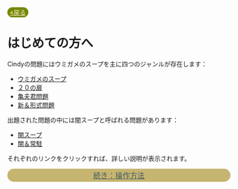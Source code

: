 <style>
a.wiki-button {
  background-color: #c6b571;
  border-radius: 20px;
  color: #465a61;
  display: inline-block;
  font-size: 1.2em;
  padding: 3px;
  text-align: center;
  width: 100%;
}
a.wiki-button:hover {
  color: #bd3612;
}
</style>

<a style="background-color:#728905;color:blanchedalmond;padding:3px 6px;border-radius:20px;" href="javascript:window.history.back();">«戻る</a>

# はじめての方へ

Cindyの問題にはウミガメのスープを主に四つのジャンルが存在します：

- [ウミガメのスープ](/wiki/ja/genre/umigame)
- [２０の扉](/wiki/ja/genre/tobira)
- [亀夫君問題](/wiki/ja/genre/kameo)
- [新＆形式問題](/wiki/ja/genre/others)

出題された問題の中には闇スープと呼ばれる問題があります：

- [闇スープ](/wiki/ja/genre/yami)
- [闇＆常駐](/wiki/ja/genre/yami)

それぞれのリンクをクリックすれば、詳しい説明が表示されます。

<a class="wiki-button" href="/wiki/ja/welcome_veterans">続き：操作方法</a>
